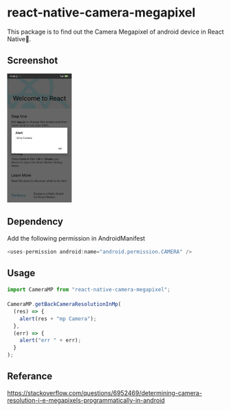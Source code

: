 # react-native-camera-megapixel

This package is to find out the Camera Megapixel of android device in React Native📱.

## Screenshot

<img src="./screenshots/screenshot.jpeg" alt='screenshot' height="300px" width="150px"/>

## Dependency

Add the following permission in AndroidManifest

```javascript
<uses-permission android:name="android.permission.CAMERA" />
```

## Usage

```javascript
import CameraMP from "react-native-camera-megapixel";

CameraMP.getBackCameraResolutionInMp(
  (res) => {
    alert(res + "mp Camera");
  },
  (err) => {
    alert("err " + err);
  }
);
```

## Referance

https://stackoverflow.com/questions/6952469/determining-camera-resolution-i-e-megapixels-programmatically-in-android
